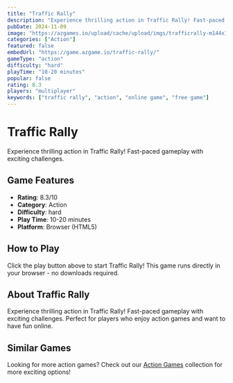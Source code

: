 ```yaml
---
title: "Traffic Rally"
description: "Experience thrilling action in Traffic Rally! Fast-paced gameplay with exciting challenges."
pubDate: 2024-11-09
image: "https://azgames.io/upload/cache/upload/imgs/trafficrally-m144x144.webp"
categories: ["Action"]
featured: false
embedUrl: "https://game.azgame.io/traffic-rally/"
gameType: "action"
difficulty: "hard"
playTime: "10-20 minutes"
popular: false
rating: 8.3
players: "multiplayer"
keywords: ["traffic rally", "action", "online game", "free game"]
---
```


# Traffic Rally

Experience thrilling action in Traffic Rally! Fast-paced gameplay with exciting challenges.

## Game Features

- **Rating**: 8.3/10
- **Category**: Action
- **Difficulty**: hard
- **Play Time**: 10-20 minutes
- **Platform**: Browser (HTML5)

## How to Play

Click the play button above to start Traffic Rally! This game runs directly in your browser - no downloads required.

## About Traffic Rally

Experience thrilling action in Traffic Rally! Fast-paced gameplay with exciting challenges. Perfect for players who enjoy action games and want to have fun online.

## Similar Games

Looking for more action games? Check out our [Action Games](/categories/action) collection for more exciting options!
